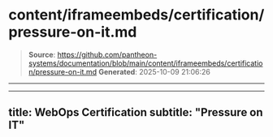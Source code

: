 # content/iframeembeds/certification/pressure-on-it.md

> **Source**: https://github.com/pantheon-systems/documentation/blob/main/content/iframeembeds/certification/pressure-on-it.md
> **Generated**: 2025-10-09 21:06:26

---

---
title: WebOps Certification
subtitle: "Pressure on IT"
---

<Partial file="certification-guide/pressure-on-it.md" />
